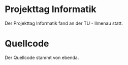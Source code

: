 # Projekttag Informatik 
Der Projekttag Informatik fand an der TU - Ilmenau statt.


# Quellcode 
Der Quellcode stammt von ebenda.

